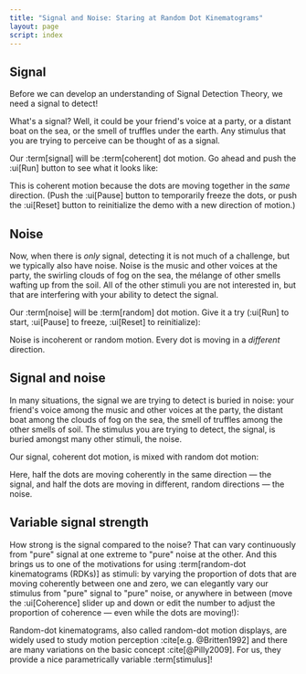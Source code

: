 ```yaml
---
title: "Signal and Noise: Staring at Random Dot Kinematograms"
layout: page
script: index
---
```


## Signal

Before we can develop an understanding of Signal Detection Theory, we need a signal to detect!

What's a signal? Well, it could be your friend's voice at a party, or a distant boat on the sea, or
the smell of truffles under the earth. Any stimulus that you are trying to perceive can be
thought of as a signal.

Our :term[signal] will be :term[coherent] dot motion. Go ahead and push the
:ui[Run] button to see what it looks like:

<sdt-example-human>
  <sdt-control run pause reset></sdt-control>
  <rdk-task count="100" coherence="1" trials="1" probability="1" duration="Infinity"
    wait="0" iti="0"></rdk-task>
</sdt-example-human>

This is coherent motion because the dots are moving together in the *same* direction. (Push the
:ui[Pause] button to temporarily freeze the dots, or push the :ui[Reset] button to reinitialize the
demo with a new direction of motion.)

## Noise

Now, when there is *only* signal, detecting it is not much of a challenge, but we typically also
have noise. Noise is the music and other voices at the party, the swirling clouds of fog on the sea,
the mélange of other smells wafting up from the soil. All of the other stimuli you are not
interested in, but that are interfering with your ability to detect the signal.

Our :term[noise] will be :term[random] dot motion. Give it a try (:ui[Run] to start,
:ui[Pause] to freeze, :ui[Reset] to reinitialize):

<sdt-example-human>
  <sdt-control run pause reset></sdt-control>
  <rdk-task count="100" coherence="0" trials="1" probability="1" duration="Infinity"
    wait="0" iti="0"></rdk-task>
</sdt-example-human>

Noise is incoherent or random motion. Every dot is moving in a *different* direction.

## Signal and noise

In many situations, the signal we are trying to detect is buried in noise: your friend's voice among
the music and other voices at the party, the distant boat among the clouds of fog on the sea, the
smell of truffles among the other smells of soil. The stimulus you are trying to detect, the signal,
is buried amongst many other stimuli, the noise.

Our signal, coherent dot motion, is mixed with random dot motion:

<sdt-example-human>
  <sdt-control run pause reset></sdt-control>
  <rdk-task count="100" coherence="0.5" trials="1" probability="1" duration="Infinity"
    wait="0" iti="0"></rdk-task>
</sdt-example-human>

Here, half the dots are moving coherently in the same direction — the signal, and half the dots are
moving in different, random directions — the noise.

## Variable signal strength

How strong is the signal compared to the noise? That can vary continuously from "pure" signal at one
extreme to "pure" noise at the other. And this brings us to one of the motivations for using
:term[random-dot kinematograms (RDKs)] as stimuli: by varying the proportion of dots that are moving
coherently between one and zero, we can elegantly vary our stimulus from "pure" signal to "pure"
noise, or anywhere in between (move the :ui[Coherence] slider up and down or edit the number to
adjust the proportion of coherence — even while the dots are moving!):

<sdt-example-human>
  <sdt-control run pause reset coherence="0.5"></sdt-control>
  <rdk-task count="100" coherence="0.5" trials="1" probability="1" duration="Infinity"
    wait="0" iti="0"></rdk-task>
</sdt-example-human>

Random-dot kinematograms, also called random-dot motion displays, are widely used to study
motion perception :cite[e.g. @Britten1992] and there are many variations on the basic concept
:cite[@Pilly2009]. For us, they provide a nice parametrically variable :term[stimulus]!

